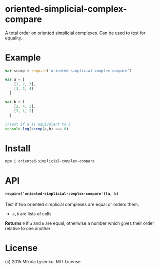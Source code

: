 oriented-simplicial-complex-compare
==========================
A total order on oriented simplicial complexes.  Can be used to test for equality.

# Example

```javascript
var sccmp = require('oriented-simplicial-complex-compare')

var a = [
    [1, 2, 3],
    [3, 2, 4]
  ]

var b = [
    [2, 4, 3],
    [3, 1, 2]
  ]

//Test if a is equivalent to b
console.log(sccmp(a,b) === 0)
```

# Install

```
npm i oriented-simplicial-complex-compare
```

# API

#### `require('oriented-simplicial-complex-compare')(a, b)`
Test if two oriented simplicial complexes are equal or orders them.

* `a,b` are lists of cells

**Returns** `0` if `a` and `b` are equal, otherwise a number which gives their order relative to one another

# License
(c) 2015 Mikola Lysenko. MIT License
